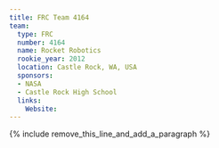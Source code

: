 ```yaml
---
title: FRC Team 4164
team:
  type: FRC
  number: 4164
  name: Rocket Robotics
  rookie_year: 2012
  location: Castle Rock, WA, USA
  sponsors:
  - NASA
  - Castle Rock High School
  links:
    Website:
---
```


{% include remove_this_line_and_add_a_paragraph %}